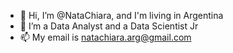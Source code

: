 - 👋 Hi, I’m @NataChiara, and I'm living in Argentina
- 👀 I’m a Data Analyst and a Data Scientist Jr
- 📫 My email is natachiara.arg@gmail.com

<!---
NataChiara/NataChiara is a ✨ special ✨ repository because its `README.md` (this file) appears on your GitHub profile.
You can click the Preview link to take a look at your changes.
--->
